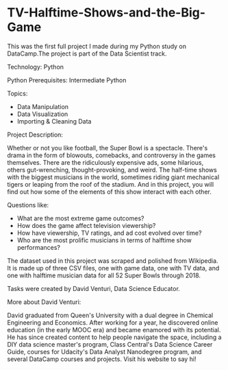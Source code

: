 # TV-Halftime-Shows-and-the-Big-Game

This was the first full project I made during my Python study on DataCamp.The project is part of the Data Scientist track. 

Technology: Python

Python Prerequisites: Intermediate Python

Topics:
- Data Manipulation
- Data Visualization
- Importing & Cleaning Data

Project Description:

Whether or not you like football, the Super Bowl is a spectacle. There's drama in the form of blowouts, comebacks, and controversy in the games themselves. There are the ridiculously expensive ads, some hilarious, others gut-wrenching, thought-provoking, and weird. The half-time shows with the biggest musicians in the world, sometimes riding giant mechanical tigers or leaping from the roof of the stadium. And in this project, you will find out how some of the elements of this show interact with each other. 

Questions like:

- What are the most extreme game outcomes?
- How does the game affect television viewership?
- How have viewership, TV ratings, and ad cost evolved over time?
- Who are the most prolific musicians in terms of halftime show performances?

The dataset used in this project was scraped and polished from Wikipedia. It is made up of three CSV files, one with game data, one with TV data, and one with halftime musician data for all 52 Super Bowls through 2018.

Tasks were created by David Venturi, Data Science Educator.

More about David Venturi:

David graduated from Queen's University with a dual degree in Chemical Engineering and Economics. After working for a year, he discovered online education (in the early MOOC era) and became enamored with its potential. He has since created content to help people navigate the space, including a DIY data science master's program, Class Central's Data Science Career Guide, courses for Udacity's Data Analyst Nanodegree program, and several DataCamp courses and projects. Visit his website to say hi!
